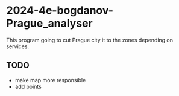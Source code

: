 ﻿# 2024-4e-bogdanov-Prague_analyser

This program going to cut Prague city it to the zones depending on services.

## TODO
- make map more responsible
- add points

